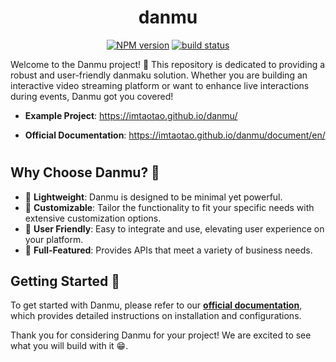 <div align="center">
<h1>danmu</h1>

[![NPM version](https://img.shields.io/npm/v/danmu.svg)](https://www.npmjs.com/package/danmu) [![build status](https://github.com/imtaotao/danmu/actions/workflows/deploy.yml/badge.svg?branch=master)](https://github.com/imtaotao/danmu/actions/workflows/deploy.yml)

</div>

Welcome to the Danmu project! 🎉 This repository is dedicated to providing a robust and user-friendly danmaku solution. Whether you are building an interactive video streaming platform or want to enhance live interactions during events, Danmu got you covered!

- **Example Project**: https://imtaotao.github.io/danmu/

- **Official Documentation**: https://imtaotao.github.io/danmu/document/en/

<h1></h1>

## Why Choose Danmu? 💭

- 🍃 **Lightweight**: Danmu is designed to be minimal yet powerful.
- 🧩 **Customizable**: Tailor the functionality to fit your specific needs with extensive customization options.
- 🌺 **User Friendly**: Easy to integrate and use, elevating user experience on your platform.
- 🎯 **Full-Featured**: Provides APIs that meet a variety of business needs.

## Getting Started 🌟

To get started with Danmu, please refer to our [**official documentation**](https://imtaotao.github.io/danmu/document/en/guide/getting-started.html), which provides detailed instructions on installation and configurations.

Thank you for considering Danmu for your project! We are excited to see what you will build with it 😁.
